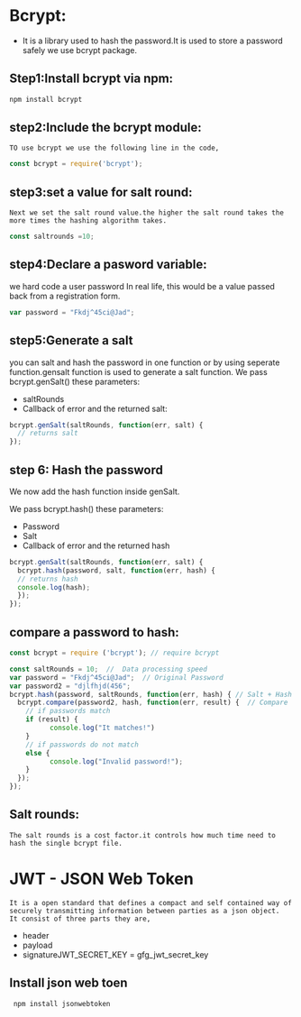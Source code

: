 
# Bcrypt:
- It is a library used to hash the password.It is used to store a password safely we use bcrypt package.
## Step1:Install bcrypt via npm:

```Javascript
npm install bcrypt
```
## step2:Include the bcrypt module:
    TO use bcrypt we use the following line in the code,
 ```Javascript
 const bcrypt = require('bcrypt');
 ```
 ## step3:set a value for salt round:
    Next we set the salt round value.the higher the salt round takes the more times the hashing algorithm takes.
```Javascript
const saltrounds =10;
```
## step4:Declare a pasword variable:
we hard code a user password In real life, this would be a value passed back from a registration form.
```Javascript
var password = "Fkdj^45ci@Jad";
``` 
## step5:Generate a salt
 you can salt and hash the password in one function or by using seperate function.gensalt function is used to generate a salt function.
 We pass bcrypt.genSalt() these parameters:
- saltRounds
- Callback of error and the returned salt:
```Javascript
bcrypt.genSalt(saltRounds, function(err, salt) {
  // returns salt
});
```
## step 6: Hash the password
We now add the hash function inside genSalt.

We pass bcrypt.hash() these parameters:

- Password
- Salt
- Callback of error and the returned hash
```Javascript
bcrypt.genSalt(saltRounds, function(err, salt) {
  bcrypt.hash(password, salt, function(err, hash) {
  // returns hash
  console.log(hash);
  });
});
```
## compare a password to hash:
```Javascript
const bcrypt = require ('bcrypt'); // require bcrypt

const saltRounds = 10;  //  Data processing speed
var password = "Fkdj^45ci@Jad";  // Original Password
var password2 = "djlfhjd(456";
bcrypt.hash(password, saltRounds, function(err, hash) { // Salt + Hash
  bcrypt.compare(password2, hash, function(err, result) {  // Compare
    // if passwords match
    if (result) {
          console.log("It matches!")
    }
    // if passwords do not match
    else {
          console.log("Invalid password!");
    }
  });
});
```
## Salt rounds:
    The salt rounds is a cost factor.it controls how much time need to hash the single bcrypt file.

# JWT - JSON Web Token
    It is a open standard that defines a compact and self contained way of securely transmitting information between parties as a json object.
    It consist of three parts they are,
- header
- payload
- signatureJWT_SECRET_KEY = gfg_jwt_secret_key
## Install json web toen
     npm install jsonwebtoken


